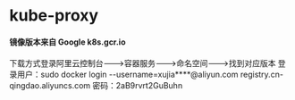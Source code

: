 # kube-proxy
#### 镜像版本来自 Google k8s.gcr.io 
下载方式登录阿里云控制台--->容器服务--->命名空间--->找到对应版本
登录用户：sudo docker login --username=xujia****@aliyun.com registry.cn-qingdao.aliyuncs.com
密码：2aB9rvrt2GuBuhn

